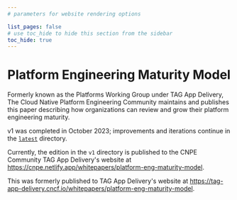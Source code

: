 ```yaml
---
# parameters for website rendering options

list_pages: false
# use toc_hide to hide this section from the sidebar
toc_hide: true
---
```


# Platform Engineering Maturity Model

Formerly known as the Platforms Working Group under TAG App Delivery, The Cloud Native Platform Engineering Community maintains and publishes this paper describing how
organizations can review and grow their platform engineering maturity.

v1 was completed in October 2023; improvements and iterations continue in the
[`latest`](./latest/) directory.

Currently, the edition in the `v1` directory is published to the CNPE Community TAG App Delivery's website at
<https://cnpe.netlify.app/whitepapers/platform-eng-maturity-model>.

This was formerly published to TAG App Delivery's website at
<https://tag-app-delivery.cncf.io/whitepapers/platform-eng-maturity-model>.
